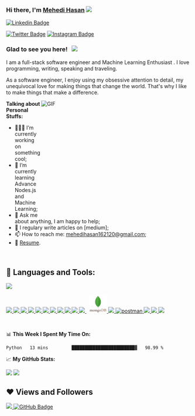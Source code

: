 ### Hi there, I'm <a href="https://gkassym.netlify.app" target="_blank">Mehedi Hasan</a> <img src="https://media.giphy.com/media/hvRJCLFzcasrR4ia7z/giphy.gif" width="25px">

[![Linkedin Badge](https://img.shields.io/badge/-LinkedIn-0e76a8?style=flat-square&logo=Linkedin&logoColor=white)](https://www.linkedin.com/in/mehedihasan96/)
<!--[![Website Badge](https://img.shields.io/badge/Website-3b5998?style=flat-square&logo=google-chrome&logoColor=white)](https://gkassym.netlify.app)-->
[![Twitter Badge](https://img.shields.io/badge/-Twitter-00acee?style=flat-square&logo=Twitter&logoColor=white)](https://twitter.com/munnass95)
[![Instagram Badge](https://img.shields.io/badge/-Instagram-e4405f?style=flat-square&logo=Instagram&logoColor=white)](https://instagram.com/mahadi_munna/)
<!--[![Medium Badge](https://img.shields.io/badge/medium-%2312100E.svg?&style=for-square&logo=medium&logoColor=white)](https://gapur-kassym.medium.com/)-->
<!--[![Telegram Badge](https://img.shields.io/badge/-Telegram-0088cc?style=flat-square&logo=Telegram&logoColor=white)](https://t.me/GKassym)-->

### Glad to see you here! &nbsp; ![](https://visitor-badge.glitch.me/badge?page_id=mhasan96.mhasan96)

I am a full-stack software engineer and Machine Learning Enthusiast . I love programming, writing, speaking and traveling.

As a software engineer, I enjoy using my obsessive attention to detail, my unequivocal love for making things that change the world. That's why I like to make things that make a difference.

<img align="right" alt="GIF" src="https://i.ibb.co/P4fcB1w/coding.gif" width="408" height="318" />
  

**Talking about Personal Stuffs:**

- 👨🏻‍💻 I’m currently working on something cool;
- 🚀 I’m currently learning Advance Nodes.js and Machine Learning;
- 💬 Ask me about anything, I am happy to help;
- 📝 I regulary write articles on [medium];
- 📫 How to reach me: mehedihasan162120@gmail.com;
- 📝 [Resume](https://drive.google.com/file/d/1ZmzDHSUNatlSz9ol8kFIRHpbdkLZoSoT/view).

</br>

## 🚀 Languages and Tools:
<img src="https://img.icons8.com/fluency/48/000000/node-js.png"/>
<p align="left"> 
    <a href="https://www.w3.org/html/" target="_blank"> <img src="https://img.icons8.com/color/48/000000/html-5.png"/> </a> 
    <a href="https://www.w3schools.com/css/" target="_blank"> <img src="https://img.icons8.com/color/48/000000/css3.png"/> </a> 
    <a href="https://getbootstrap.com" target="_blank"> <img src="https://img.icons8.com/color/48/000000/bootstrap.png"/> </a> 
    <a href="#" target="_blank"> <img src="https://img.icons8.com/rest-api/"/> </a> 
    <a href="https://reactjs.org/" target="_blank"> <img src="https://img.icons8.com/color/48/000000/react-native.png"/> </a>
    <a href="https://nodejs.org/" target="_blank"> <img src="https://img.icons8.com/fluency/48/000000/node-js.png"/> </a>
    <a href="https://java.com/" target="_blank"> <img src="https://img.icons8.com/color/50/000000/java-coffee-cup-logo--v2.png"/> </a>
    <a href="https://www.typescriptlang.org/" target="_blank"> <img src="https://img.icons8.com/color/48/000000/typescript.png"/> </a>
    <a href="https://www.docker.com/" target="_blank"> <img src="https://img.icons8.com/color/48/000000/docker.png"/> </a>
    <a href="https://developer.mozilla.org/en-US/docs/Web/JavaScript" target="_blank"> <img src="https://img.icons8.com/color/48/000000/javascript--v2.png"/> </a>
    <a style="padding-right:8px;" href="https://www.mysql.com/" target="_blank"> <img src="https://img.icons8.com/fluent/50/000000/mysql-logo.png"/> </a>
    <a href="https://www.mongodb.com/" target="_blank"> <img src="https://raw.githubusercontent.com/devicons/devicon/master/icons/mongodb/mongodb-original-wordmark.svg" alt="mongodb" width="48" height="48"/> </a> 
    <a href="https://firebase.google.com/" target="_blank"> <img src="https://img.icons8.com/color/48/000000/firebase.png"/> </a> 
    <a href="https://postman.com" target="_blank"> <img src="https://www.vectorlogo.zone/logos/getpostman/getpostman-icon.svg" alt="postman" width="45" height="45"/> </a>   
    <a href="https://git-scm.com/" target="_blank"> <img src="https://img.icons8.com/color/48/000000/git.png"/> </a> 
    <a href="https://linux.org/" target="_blank"> <img src="https://img.icons8.com/color/48/000000/linux--v2.png"/> </a>
    <a href="https://heroku.com/" target="_blank"> <img src="https://img.icons8.com/color/48/000000/heroku.png"/> </a>
</p>

</br>

📊 **This Week I Spent My Time On:**
<!--START_SECTION:waka-->
```text
Python   13 mins         ████████████████████████▓   98.99 % 
```
<!--END_SECTION:waka-->


📈 **My GitHub Stats:**

<p>
  <img height="180em" src="https://github-readme-stats.vercel.app/api?username=mhasan96&show_icons=true&hide_border=true&&count_private=true&include_all_commits=true" />
  <img height="180em" src="https://github-readme-stats.vercel.app/api/top-langs/?username=mhasan96&exclude_repo=KNN-Image-Classification&show_icons=true&hide_border=true&layout=compact&langs_count=8"/>
</p>

## ❤ Views and Followers
<a href="https://github.com/mhasan96/github-profile-views-counter">
    <img src="https://komarev.com/ghpvc/?username=mhasan96">
</a>
<a href="https://github.com/mhasan96?tab=followers"><img src="https://img.shields.io/github/followers/mhasan96?label=Followers&style=social" alt="GitHub Badge"></a>





